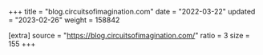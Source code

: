 +++
title = "blog.circuitsofimagination.com"
date = "2022-03-22"
updated = "2023-02-26"
weight = 158842

[extra]
source = "https://blog.circuitsofimagination.com/"
ratio = 3
size = 155
+++
